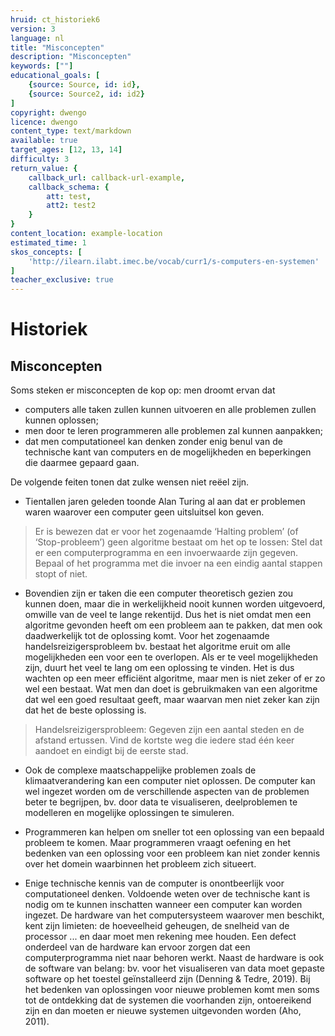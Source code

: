 ```yaml
---
hruid: ct_historiek6
version: 3
language: nl
title: "Misconcepten"
description: "Misconcepten"
keywords: [""]
educational_goals: [
    {source: Source, id: id}, 
    {source: Source2, id: id2}
]
copyright: dwengo
licence: dwengo
content_type: text/markdown
available: true
target_ages: [12, 13, 14]
difficulty: 3
return_value: {
    callback_url: callback-url-example,
    callback_schema: {
        att: test,
        att2: test2
    }
}
content_location: example-location
estimated_time: 1
skos_concepts: [
    'http://ilearn.ilabt.imec.be/vocab/curr1/s-computers-en-systemen'
]
teacher_exclusive: true
---
```


# Historiek

## Misconcepten
Soms steken er misconcepten de kop op: men droomt ervan dat 
* computers alle taken zullen kunnen uitvoeren en alle problemen zullen kunnen oplossen; 
* men door te leren programmeren alle problemen zal kunnen aanpakken; 
* dat men computationeel kan denken zonder enig benul van de technische kant van computers en de mogelijkheden en beperkingen die daarmee gepaard gaan. 

De volgende feiten tonen dat zulke wensen niet reëel zijn. 
* Tientallen jaren geleden toonde Alan Turing al aan dat er problemen waren waarover een computer geen uitsluitsel kon geven. 

> Er is bewezen dat er voor het zogenaamde ‘Halting problem’ (of ‘Stop-probleem’) geen algoritme bestaat om het op te lossen: Stel dat er een computerprogramma en een invoerwaarde zijn gegeven. Bepaal of het programma met die invoer na een eindig aantal stappen stopt of niet. 

* Bovendien zijn er taken die een computer theoretisch gezien zou kunnen doen, maar die in werkelijkheid nooit kunnen worden uitgevoerd, omwille van de veel te lange rekentijd. Dus het is niet omdat men een algoritme gevonden heeft om een probleem aan te pakken, dat men ook daadwerkelijk tot de oplossing komt. Voor het zogenaamde handelsreizigersprobleem bv. bestaat het algoritme eruit om alle mogelijkheden een voor een te overlopen. Als er te veel mogelijkheden  zijn, duurt het veel te lang om een oplossing te vinden. Het is dus wachten op een meer efficiënt algoritme, maar men is niet zeker of er zo wel een bestaat. Wat men dan doet is gebruikmaken van een algoritme dat wel een goed resultaat geeft, maar waarvan men niet zeker kan zijn dat het de beste oplossing is. 

> Handelsreizigersprobleem: Gegeven zijn een aantal steden en de afstand ertussen. Vind de kortste weg die iedere stad één keer aandoet en eindigt bij de eerste stad. 

* Ook de complexe maatschappelijke problemen zoals de klimaatverandering kan een computer niet oplossen. De computer kan wel ingezet worden om de verschillende aspecten van de problemen beter te begrijpen, bv. door data te visualiseren, deelproblemen te modelleren en mogelijke oplossingen te simuleren. 

* Programmeren kan helpen om sneller tot een oplossing van een bepaald probleem te komen. Maar programmeren vraagt oefening en het bedenken van een oplossing voor een probleem kan niet zonder kennis over het domein waarbinnen het probleem zich situeert. 

* Enige technische kennis van de computer is onontbeerlijk voor computationeel denken. Voldoende weten over de technische kant is nodig om te kunnen inschatten wanneer een computer kan worden ingezet. De hardware van het computersysteem waarover men beschikt, kent zijn limieten: de hoeveelheid geheugen, de snelheid van de processor ... en daar moet men rekening mee houden. Een defect onderdeel van de hardware kan ervoor zorgen dat een computerprogramma niet naar behoren werkt. Naast de hardware is ook de software van belang: bv. voor het visualiseren van data moet gepaste software op het toestel geïnstalleerd zijn (Denning & Tedre, 2019). Bij het bedenken van oplossingen voor nieuwe problemen komt men soms tot de ontdekking dat de systemen die voorhanden zijn, ontoereikend zijn en dan moeten er nieuwe systemen uitgevonden worden (Aho, 2011).